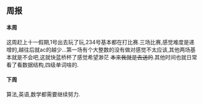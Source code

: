 ## 周报
#### 本周
这周赶上十一假期,1号出去玩了玩,234号基本都在打比赛.三场比赛,感觉难度是递增的,越往后就ac的越少...第一场有个大整数的没有做对感觉不太应该,其他两场基本就是不会吧,这就快蓝桥杯了感觉希望渺茫 ~~本来我就是去送的~~.其他时间也就日常看了看数据结构,四级单词啥的.
#### 下周
算法,英语,数学都需要继续努力.

